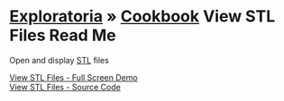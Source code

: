 [Exploratoria]( http://exploratoria.github.io ) &raquo; [Cookbook]( http://exploratoria.github.io/cookbook/ )
View STL Files Read Me
===

Open and display [STL]( https://en.wikipedia.org/wiki/STL_(file_format) ) files

[View STL Files - Full Screen Demo]( http://exploratoria.github.io/cookbook/viewers/view-stl-light/r1/view-stl-light-r1.html)  
[View STL Files  - Source Code]( https://github.com/exploratoria/exploratoria.github.io/tree/master/cookbook/viewers/view-stl-light/ )  

